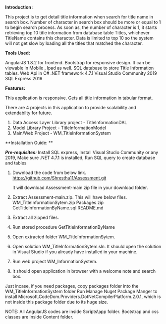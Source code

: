 **Introduction :**

This project is to get detail title information when search for title name in search box. Number of character in search box should be more or equal to 1 to begin search process.
As soon as, the number of character is 1, it starts retrieving top 10 title information from database table Titles, whichever TitleName contains this character. Data is limited to top 10 so the system will not get slow by loading all the titles that matched the character. 

**Tools Used:**

AngularJS 1.8.2 for frontend.
Bootstrap for responsive design. It can be viewable in Mobile , Ipad as well.
SQL database to store Title Information tables.
Web Api in C#
.NET framework 4.7.1
Visual Studio Community 2019
SQL Express 2019

**Features:**

This application is responsive. Gets all title information in tabular format. 

There are 4 projects in this application to provide scalability and extendabilty for future.
1) Data Access Layer Library project  - TitleInformationDAL
2) Model Library Project - TitleInformationModel
3) Main/Web Project - WM_TitleInformationSystem

**Installation Guide: **

   ***Pre-requisites:***
      Install SQL express,
      Install Visual Studio Community or any 2019,
      Make sure .NET 4.7.1 is installed,
      Run SQL query to create database and tables
     
1. Download the code from below link.
    https://github.com/Shrestha11/Assessment.git

    It will download Assessment-main.zip file in your download folder.

2.  Extract Assessment-main.zip. This will have below files.
      WM_TitleInformationSytem.zip
      Packages.zip
      GetTitleInformationByName.sql
      README.md

3. Extract all zipped files. 
4. Run stored procedure GetTitleInformationByName
5. Open extracted folder WM_TitleInformationSytem.
6. Open solution WM_TitleInformationSytem.sln. It should open the solution in Visual Studio if you already have installed in your machine.
7. Run web project WM_InformationSystem.
8. It should open application in browser with a welcome note and search box.

Just incase, if you need packages, copy packages folder into the WM_TitleInformationSystem folder
Run Manage Nuget Package Manger to install Microsoft.CodeDom.Providers.DotNetCompilerPlatform.2.0.1, which is not inside this package folder due to its huge size.

NOTE: 
All AngularJS codes are inside Scripts\app folder.
Bootstrap and css classes are inside Content folder.



